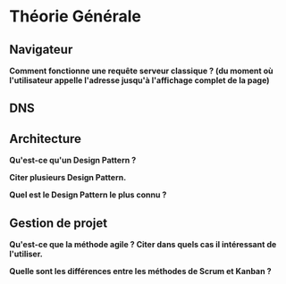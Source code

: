 # Théorie Générale

## Navigateur

**Comment fonctionne une requête serveur classique ? (du moment où l'utilisateur appelle l'adresse jusqu'à l'affichage complet de la page)**

## DNS 

## Architecture

**Qu'est-ce qu'un Design Pattern ?**

**Citer plusieurs Design Pattern.**

**Quel est le Design Pattern le plus connu ?**

## Gestion de projet

**Qu'est-ce que la méthode agile ? Citer dans quels cas il intéressant de l'utiliser.**

**Quelle sont les différences entre les méthodes de Scrum et Kanban ?**